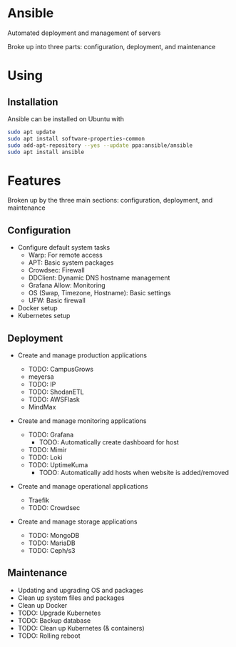 # Ansible
Automated deployment and management of servers

Broke up into three parts: configuration, deployment, and maintenance

# Using

## Installation

Ansible can be installed on Ubuntu with 

```bash
sudo apt update
sudo apt install software-properties-common
sudo add-apt-repository --yes --update ppa:ansible/ansible
sudo apt install ansible
```

# Features 
Broken up by the three main sections: configuration, deployment, and maintenance 

## Configuration 
- Configure default system tasks 
    - Warp: For remote access
    - APT: Basic system packages
    - Crowdsec: Firewall 
    - DDClient: Dynamic DNS hostname management
    - Grafana Allow: Monitoring
    - OS (Swap, Timezone, Hostname): Basic settings
    - UFW: Basic firewall
- Docker setup
- Kubernetes setup

## Deployment 
- Create and manage production applications
    - TODO: CampusGrows 
    - meyersa
    - TODO: IP
    - TODO: ShodanETL
    - TODO: AWSFlask
    - MindMax

- Create and manage monitoring applications
    - TODO: Grafana
        - TODO: Automatically create dashboard for host
    - TODO: Mimir
    - TODO: Loki
    - TODO: UptimeKuma
        - TODO: Automatically add hosts when website is added/removed
    
- Create and manage operational applications 
    - Traefik
    - TODO: Crowdsec
    
- Create and manage storage applications 
    - TODO: MongoDB
    - TODO: MariaDB
    - TODO: Ceph/s3

## Maintenance 
- Updating and upgrading OS and packages 
- Clean up system files and packages 
- Clean up Docker 
- TODO: Upgrade Kubernetes 
- TODO: Backup database 
- TODO: Clean up Kubernetes (& containers)
- TODO: Rolling reboot